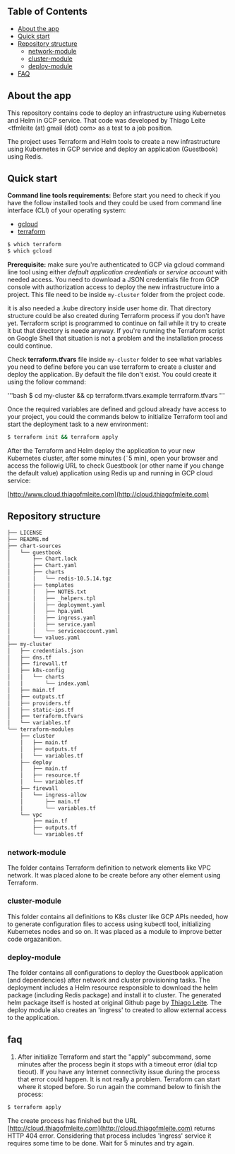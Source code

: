 ## Table of Contents
* [About the app](#about-the-app)
* [Quick start](#quick-start)
* [Repository structure](#repository-structure)
   * [network-module](#network-module)
   * [cluster-module](#cluster-module)
   * [deploy-module](#deploy-module)
* [FAQ](#faq)

## About the app

This repository contains code to deploy an infrastructure using Kubernetes and Helm in GCP service. That code was developed by Thiago Leite <tfmleite (at) gmail (dot) com> as a test to a job position.

The project uses Terraform and Helm tools to create a new infrastructure using Kubernetes in GCP service and deploy an application (Guestbook) using Redis.

## Quick start
**Command line tools requirements:** Before start you need to check if you have the follow installed tools and they could be used from command line interface (CLI) of your operating system: 
 * [gcloud](https://cloud.google.com/sdk/gcloud/)
 * [terraform](https://www.terraform.io)

```bash
$ which terraform
$ which gcloud
```

**Prerequisite:** make sure you're authenticated to GCP via gcloud command line tool using either _default application credentials_ or _service account_ with needed access. You need to download a JSON credentials file from GCP console with authorization access to deploy the new infrastructure into a project. This file need to be inside `my-cluster` folder from the project code. 

it is also needed a .kube directory inside user home dir. That directory structure could be also created during Terraform process if you don't have yet. Terraform script is programmed to continue on fail while it try to create it but that directory is neede anyway. If you're running the Terraform script on Google Shell that situation is not a problem and the installation process could continue.

Check **terraform.tfvars** file inside `my-cluster` folder to see what variables you need to define before you can use terraform to create a cluster and deploy the application. By default the file don't exist. You could create it using the follow command:

'''bash
$ cd my-cluster && cp terraform.tfvars.example terrraform.tfvars
'''

Once the required variables are defined and gcloud already have access to your project, you could the commands below to initialize Terraform tool and start the deployment task to a new environment: 

```bash
$ terraform init && terraform apply
```

After the Terraform and Helm deploy the application to your new Kubernetes cluster, after some minutes (˜5 min), open your browser and access the followig URL to check Guestbook (or other name if you change the default value) application using Redis up and running in GCP cloud service:

[http://www.cloud.thiagofmleite.com](http://cloud.thiagofmleite.com)

## Repository structure
```bash
├── LICENSE
├── README.md
├── chart-sources
│   └── guestbook
│       ├── Chart.lock
│       ├── Chart.yaml
│       ├── charts
│       │   └── redis-10.5.14.tgz
│       ├── templates
│       │   ├── NOTES.txt
│       │   ├── _helpers.tpl
│       │   ├── deployment.yaml
│       │   ├── hpa.yaml
│       │   ├── ingress.yaml
│       │   ├── service.yaml
│       │   └── serviceaccount.yaml
│       └── values.yaml
├── my-cluster
│   ├── credentials.json
│   ├── dns.tf
│   ├── firewall.tf
│   ├── k8s-config
│   │   └── charts
│   │       └── index.yaml
│   ├── main.tf
│   ├── outputs.tf
│   ├── providers.tf
│   ├── static-ips.tf
│   ├── terraform.tfvars
│   └── variables.tf
└── terraform-modules
    ├── cluster
    │   ├── main.tf
    │   ├── outputs.tf
    │   └── variables.tf
    ├── deploy
    │   ├── main.tf
    │   ├── resource.tf
    │   └── variables.tf
    ├── firewall
    │   └── ingress-allow
    │       ├── main.tf
    │       └── variables.tf
    └── vpc
        ├── main.tf
        ├── outputs.tf
        └── variables.tf

```

### network-module
The folder contains Terraform definition to network elements like VPC network. It was placed alone to be create before any other element using Terraform. 

### cluster-module
This folder contains all definitions to K8s cluster like GCP APIs needed, how to generate configuration files to access using kubectl tool, initializing Kubernetes nodes and so on. It was placed as a module to improve better code orgazanition.

### deploy-module
The folder contains all configurations to deploy the Guestbook application (and dependencies) after network and cluster provisioning tasks. The deployment includes a Helm resource responsible to download the helm package (including Redis package) and install it to cluster. The generated helm package itself is hosted at original Github page by [Thiago Leite](https://github.com/thigu/job-test/tree/main/my-cluster/k8s-config/charts). The deploy module also creates an 'ingress' to created to allow external access to the application.

## faq
1. After initialize Terraform and start the "apply" subcommand, some minutes after the process begin it stops with a timeout error (dial tcp tieout). If you have any Internet connectivity issue during the process that error could happen. It is not really a problem. Terraform can start where it stoped before. So run again the command below to finish the process:

```bash
$ terraform apply
```

The create process has finished but the URL [http://cloud.thiagofmleite.com](http://cloud.thiagofmleite.com) returns HTTP 404 error. Considering that process includes 'ingress' service it requires some time to be done. Wait for 5 minutes and try again.

